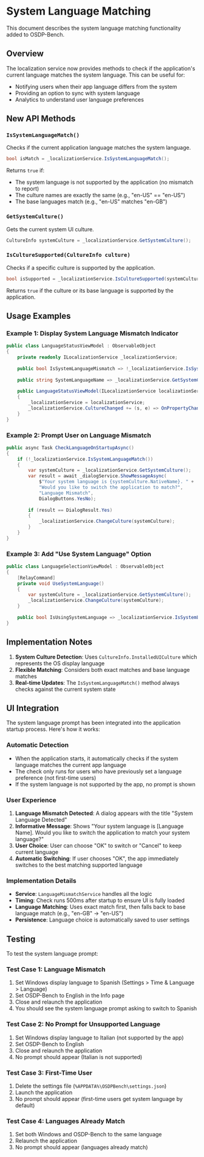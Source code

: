 # System Language Matching

This document describes the system language matching functionality added to OSDP-Bench.

## Overview

The localization service now provides methods to check if the application's current language matches the system language. This can be useful for:
- Notifying users when their app language differs from the system
- Providing an option to sync with system language
- Analytics to understand user language preferences

## New API Methods

### `IsSystemLanguageMatch()`
Checks if the current application language matches the system language.

```csharp
bool isMatch = _localizationService.IsSystemLanguageMatch();
```

Returns `true` if:
- The system language is not supported by the application (no mismatch to report)
- The culture names are exactly the same (e.g., "en-US" == "en-US")
- The base languages match (e.g., "en-US" matches "en-GB")

### `GetSystemCulture()`
Gets the current system UI culture.

```csharp
CultureInfo systemCulture = _localizationService.GetSystemCulture();
```

### `IsCultureSupported(CultureInfo culture)`
Checks if a specific culture is supported by the application.

```csharp
bool isSupported = _localizationService.IsCultureSupported(systemCulture);
```

Returns `true` if the culture or its base language is supported by the application.

## Usage Examples

### Example 1: Display System Language Mismatch Indicator
```csharp
public class LanguageStatusViewModel : ObservableObject
{
    private readonly ILocalizationService _localizationService;
    
    public bool IsSystemLanguageMismatch => !_localizationService.IsSystemLanguageMatch();
    
    public string SystemLanguageName => _localizationService.GetSystemCulture().NativeName;
    
    public LanguageStatusViewModel(ILocalizationService localizationService)
    {
        _localizationService = localizationService;
        _localizationService.CultureChanged += (s, e) => OnPropertyChanged(nameof(IsSystemLanguageMismatch));
    }
}
```

### Example 2: Prompt User on Language Mismatch
```csharp
public async Task CheckLanguageOnStartupAsync()
{
    if (!_localizationService.IsSystemLanguageMatch())
    {
        var systemCulture = _localizationService.GetSystemCulture();
        var result = await _dialogService.ShowMessageAsync(
            $"Your system language is {systemCulture.NativeName}. " +
            "Would you like to switch the application to match?",
            "Language Mismatch",
            DialogButtons.YesNo);
            
        if (result == DialogResult.Yes)
        {
            _localizationService.ChangeCulture(systemCulture);
        }
    }
}
```

### Example 3: Add "Use System Language" Option
```csharp
public class LanguageSelectionViewModel : ObservableObject
{
    [RelayCommand]
    private void UseSystemLanguage()
    {
        var systemCulture = _localizationService.GetSystemCulture();
        _localizationService.ChangeCulture(systemCulture);
    }
    
    public bool IsUsingSystemLanguage => _localizationService.IsSystemLanguageMatch();
}
```

## Implementation Notes

1. **System Culture Detection**: Uses `CultureInfo.InstalledUICulture` which represents the OS display language
2. **Flexible Matching**: Considers both exact matches and base language matches
3. **Real-time Updates**: The `IsSystemLanguageMatch()` method always checks against the current system state

## UI Integration

The system language prompt has been integrated into the application startup process. Here's how it works:

### Automatic Detection
- When the application starts, it automatically checks if the system language matches the current app language
- The check only runs for users who have previously set a language preference (not first-time users)
- If the system language is not supported by the app, no prompt is shown

### User Experience
1. **Language Mismatch Detected**: A dialog appears with the title "System Language Detected"
2. **Informative Message**: Shows "Your system language is [Language Name]. Would you like to switch the application to match your system language?"
3. **User Choice**: User can choose "OK" to switch or "Cancel" to keep current language
4. **Automatic Switching**: If user chooses "OK", the app immediately switches to the best matching supported language

### Implementation Details
- **Service**: `LanguageMismatchService` handles all the logic
- **Timing**: Check runs 500ms after startup to ensure UI is fully loaded
- **Language Matching**: Uses exact match first, then falls back to base language match (e.g., "en-GB" → "en-US")
- **Persistence**: Language choice is automatically saved to user settings

## Testing

To test the system language prompt:

### Test Case 1: Language Mismatch
1. Set Windows display language to Spanish (Settings > Time & Language > Language)
2. Set OSDP-Bench to English in the Info page
3. Close and relaunch the application
4. You should see the system language prompt asking to switch to Spanish

### Test Case 2: No Prompt for Unsupported Language
1. Set Windows display language to Italian (not supported by the app)
2. Set OSDP-Bench to English
3. Close and relaunch the application
4. No prompt should appear (Italian is not supported)

### Test Case 3: First-Time User
1. Delete the settings file (`%APPDATA%\OSDPBench\settings.json`)
2. Launch the application
3. No prompt should appear (first-time users get system language by default)

### Test Case 4: Languages Already Match
1. Set both Windows and OSDP-Bench to the same language
2. Relaunch the application
3. No prompt should appear (languages already match)
